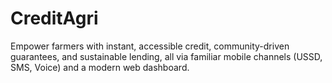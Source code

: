 # CreditAgri
Empower farmers with instant, accessible credit, community-driven guarantees, and sustainable lending, all via familiar mobile channels (USSD, SMS, Voice) and a modern web dashboard.
